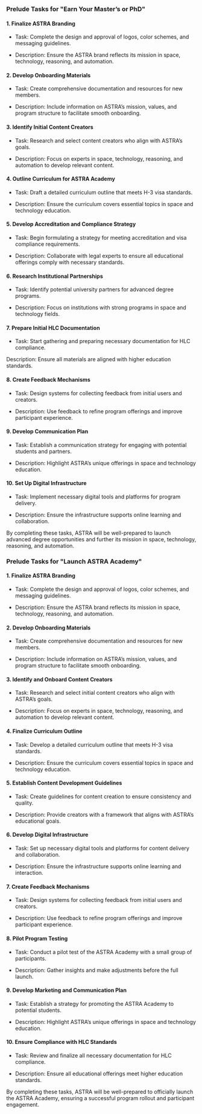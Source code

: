 ### Prelude Tasks for "Earn Your Master’s or PhD"

#### 1. Finalize ASTRA Branding

- Task: Complete the design and approval of logos, color schemes, and messaging guidelines.

- Description: Ensure the ASTRA brand reflects its mission in space, technology, reasoning, and automation.

#### 2. Develop Onboarding Materials

- Task: Create comprehensive documentation and resources for new members.

- Description: Include information on ASTRA’s mission, values, and program structure to facilitate smooth onboarding.

#### 3. Identify Initial Content Creators

- Task: Research and select content creators who align with ASTRA’s goals.

- Description: Focus on experts in space, technology, reasoning, and automation to develop relevant content.

#### 4. Outline Curriculum for ASTRA Academy

- Task: Draft a detailed curriculum outline that meets H-3 visa standards.

- Description: Ensure the curriculum covers essential topics in space and technology education.

#### 5. Develop Accreditation and Compliance Strategy

- Task: Begin formulating a strategy for meeting accreditation and visa compliance requirements.

- Description: Collaborate with legal experts to ensure all educational offerings comply with necessary standards.

#### 6. Research Institutional Partnerships

- Task: Identify potential university partners for advanced degree programs.

- Description: Focus on institutions with strong programs in space and technology fields.

#### 7. Prepare Initial HLC Documentation

- Task: Start gathering and preparing necessary documentation for HLC compliance.

Description: Ensure all materials are aligned with higher education standards.

#### 8. Create Feedback Mechanisms

- Task: Design systems for collecting feedback from initial users and creators.

- Description: Use feedback to refine program offerings and improve participant experience.

#### 9. Develop Communication Plan

- Task: Establish a communication strategy for engaging with potential students and partners.

- Description: Highlight ASTRA’s unique offerings in space and technology education.

#### 10. Set Up Digital Infrastructure

- Task: Implement necessary digital tools and platforms for program delivery.

- Description: Ensure the infrastructure supports online learning and collaboration.

By completing these tasks, ASTRA will be well-prepared to launch advanced degree opportunities and further its mission in space, technology, reasoning, and automation.

### Prelude Tasks for "Launch ASTRA Academy"

#### 1. Finalize ASTRA Branding

- Task: Complete the design and approval of logos, color schemes, and messaging guidelines.

- Description: Ensure the ASTRA brand reflects its mission in space, technology, reasoning, and automation.

#### 2. Develop Onboarding Materials

- Task: Create comprehensive documentation and resources for new members.

- Description: Include information on ASTRA’s mission, values, and program structure to facilitate smooth onboarding.

#### 3. Identify and Onboard Content Creators

- Task: Research and select initial content creators who align with ASTRA’s goals.

- Description: Focus on experts in space, technology, reasoning, and automation to develop relevant content.

#### 4. Finalize Curriculum Outline

- Task: Develop a detailed curriculum outline that meets H-3 visa standards.

- Description: Ensure the curriculum covers essential topics in space and technology education.

#### 5. Establish Content Development Guidelines

- Task: Create guidelines for content creation to ensure consistency and quality.


- Description: Provide creators with a framework that aligns with ASTRA’s educational goals.

#### 6. Develop Digital Infrastructure

- Task: Set up necessary digital tools and platforms for content delivery and collaboration.

- Description: Ensure the infrastructure supports online learning and interaction.

#### 7. Create Feedback Mechanisms

- Task: Design systems for collecting feedback from initial users and creators.

- Description: Use feedback to refine program offerings and improve participant experience.

#### 8. Pilot Program Testing

- Task: Conduct a pilot test of the ASTRA Academy with a small group of participants.

- Description: Gather insights and make adjustments before the full launch.

#### 9. Develop Marketing and Communication Plan

- Task: Establish a strategy for promoting the ASTRA Academy to potential students.

- Description: Highlight ASTRA’s unique offerings in space and technology education.

#### 10. Ensure Compliance with HLC Standards

- Task: Review and finalize all necessary documentation for HLC compliance.

- Description: Ensure all educational offerings meet higher education standards.

By completing these tasks, ASTRA will be well-prepared to officially launch the ASTRA Academy, ensuring a successful program rollout and participant engagement.



